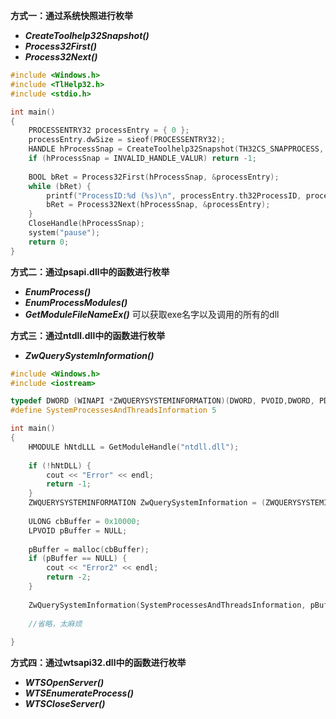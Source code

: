 **方式一：通过系统快照进行枚举**

- ***CreateToolhelp32Snapshot()***
- ***Process32First()***
- ***Process32Next()***

```c++
#include <Windows.h>
#include <TlHelp32.h>
#include <stdio.h>

int main()
{
    PROCESSENTRY32 processEntry = { 0 };
    processEntry.dwSize = sieof(PROCESSENTRY32);
    HANDLE hProcessSnap = CreateToolhelp32Snapshot(TH32CS_SNAPPROCESS, 0);
    if (hProcessSnap = INVALID_HANDLE_VALUR) return -1;
    
    BOOL bRet = Process32First(hProcessSnap, &processEntry);
    while (bRet) {
        printf("ProcessID:%d (%s)\n", processEntry.th32ProcessID, processEntry.szExeFile/*exe文件名，如demo.exe，非绝对路径*/);
        bRet = Process32Next(hProcessSnap, &processEntry);
    }
    CloseHandle(hProcessSnap);
    system("pause");
    return 0;
}
```





**方式二：通过psapi.dll中的函数进行枚举**

- ***EnumProcess()***
- ***EnumProcessModules()***
- ***GetModuleFileNameEx()***  可以获取exe名字以及调用的所有的dll



**方式三：通过ntdll.dll中的函数进行枚举**

- ***ZwQuerySystemInformation()***

```c++
#include <Windows.h>
#include <iostream>

typedef DWORD (WINAPI *ZWQUERYSYSTEMINFORMATION)(DWORD, PVOID,DWORD, PDWORD);
#define SystemProcessesAndThreadsInformation 5

int main()
{
    HMODULE hNtdLLL = GetModuleHandle("ntdll.dll");
    
    if (!hNtDLL) {
        cout << "Error" << endl;
        return -1;
    }
    ZWQUERYSYSTEMINFORMATION ZwQuerySystemInformation = (ZWQUERYSYSTEMINFORMATION)GetProcAddress(hNtDll, "ZwQuerySystemInformation");
    
    ULONG cbBuffer = 0x10000;
    LPVOID pBuffer = NULL;
    
    pBuffer = malloc(cbBuffer);
    if (pBuffer == NULL) {
        cout << "Error2" << endl;
        return -2;
    }
    
    ZwQuerySystemInformation(SystemProcessesAndThreadsInformation, pBuffer, cbBuffer, NULL);
    
    //省略，太麻烦
    
}
```





**方式四：通过wtsapi32.dll中的函数进行枚举**

- ***WTSOpenServer()***
- ***WTSEnumerateProcess()***
- ***WTSCloseServer()***



